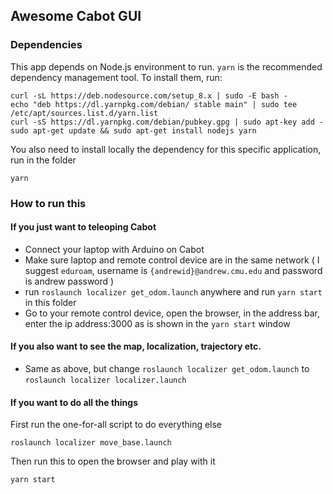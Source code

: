 ## Awesome Cabot GUI

### Dependencies
This app depends on Node.js environment to run. `yarn` is the recommended dependency management tool. To install them, run:
```
curl -sL https://deb.nodesource.com/setup_8.x | sudo -E bash -
echo "deb https://dl.yarnpkg.com/debian/ stable main" | sudo tee /etc/apt/sources.list.d/yarn.list
curl -sS https://dl.yarnpkg.com/debian/pubkey.gpg | sudo apt-key add -
sudo apt-get update && sudo apt-get install nodejs yarn
```
You also need to install locally the dependency for this specific application, run in the folder
```
yarn
```
### How to run this

#### If you just want to teleoping Cabot

- Connect your laptop with Arduino on Cabot
- Make sure laptop and remote control device are in the same network ( I suggest `eduroam`, username is `{andrewid}@andrew.cmu.edu` and password is andrew password )
- run `roslaunch localizer get_odom.launch` anywhere and run `yarn start` in this folder
- Go to your remote control device, open the browser, in the address bar, enter the ip address:3000 as is shown in the `yarn start` window

#### If you also want to see the map, localization, trajectory etc.

- Same as above, but change `roslaunch localizer get_odom.launch` to `roslaunch localizer localizer.launch`


#### If you want to do all the things
First run the one-for-all script to do everything else
```
roslaunch localizer move_base.launch
```
Then run this to open the browser and play with it
```
yarn start
```
